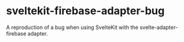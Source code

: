 # sveltekit-firebase-adapter-bug
A reproduction of a bug when using SvelteKit with the svelte-adapter-firebase adapter.
